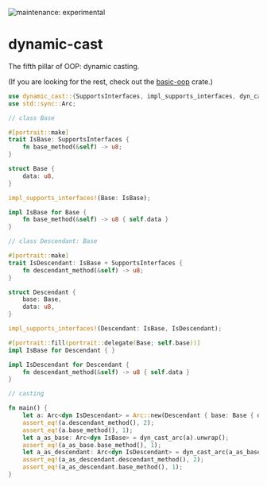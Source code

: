 ![maintenance: experimental](https://img.shields.io/badge/maintenance-experimental-blue.svg)

# dynamic-cast

The fifth pillar of OOP: dynamic casting.

(If you are looking for the rest, check out the [basic-oop](https://crates.io/crates/basic-oop) crate.)

```rust
use dynamic_cast::{SupportsInterfaces, impl_supports_interfaces, dyn_cast_arc};
use std::sync::Arc;

// class Base

#[portrait::make]
trait IsBase: SupportsInterfaces {
    fn base_method(&self) -> u8;
}

struct Base {
    data: u8,
}

impl_supports_interfaces!(Base: IsBase);

impl IsBase for Base {
    fn base_method(&self) -> u8 { self.data }
}

// class Descendant: Base

#[portrait::make]
trait IsDescendant: IsBase + SupportsInterfaces {
    fn descendant_method(&self) -> u8;
}

struct Descendant {
    base: Base,
    data: u8,
}

impl_supports_interfaces!(Descendant: IsBase, IsDescendant);

#[portrait::fill(portrait::delegate(Base; self.base))]
impl IsBase for Descendant { }

impl IsDescendant for Descendant {
    fn descendant_method(&self) -> u8 { self.data }
}

// casting

fn main() {
    let a: Arc<dyn IsDescendant> = Arc::new(Descendant { base: Base { data: 1 }, data: 2 });
    assert_eq!(a.descendant_method(), 2);
    assert_eq!(a.base_method(), 1);
    let a_as_base: Arc<dyn IsBase> = dyn_cast_arc(a).unwrap();
    assert_eq!(a_as_base.base_method(), 1);
    let a_as_descendant: Arc<dyn IsDescendant> = dyn_cast_arc(a_as_base).unwrap();
    assert_eq!(a_as_descendant.descendant_method(), 2);
    assert_eq!(a_as_descendant.base_method(), 1);
}
```
